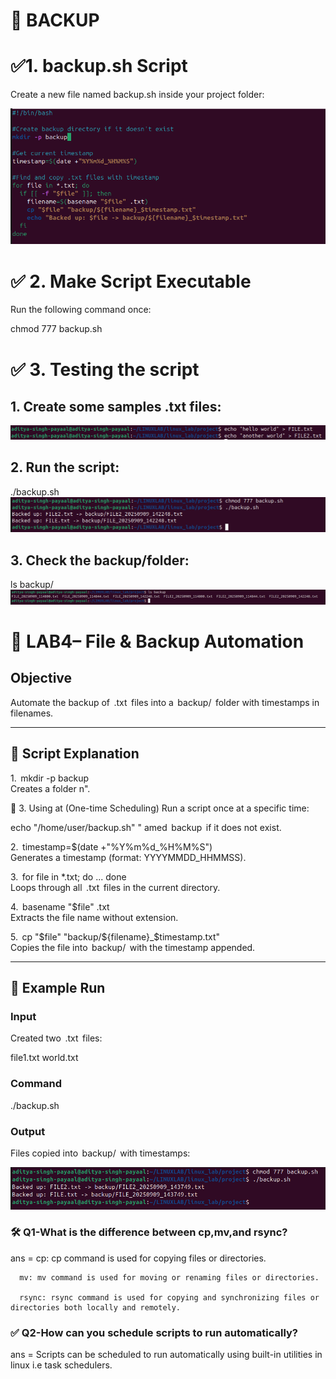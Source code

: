 # 📌 BACKUP



# ✅1.⁠ ⁠backup.sh Script
Create a new file named backup.sh inside your project folder:

![alt text](<../images/Screenshot from 2025-09-09 14-27-08.png>)

# ✅ 2. Make Script Executable
Run the following command once:

chmod 777 backup.sh

# ✅ 3. Testing the script
## 1. Create some samples .txt files:

![alt text](<../images/Screenshot from 2025-09-09 14-22-19.png>)

## 2. Run the script:

./backup.sh
![alt text](<../images/Screenshot from 2025-09-09 14-23-18.png>)
## 3. Check the backup/folder:

ls backup/
![alt text](<../images/Screenshot from 2025-09-09 14-35-21.png>)

# 🔧 LAB4– File & Backup Automation

## Objective
Automate the backup of ⁠ .txt ⁠ files into a ⁠ backup/ ⁠ folder with timestamps in filenames.

---

## 🔧 Script Explanation

1.⁠ ⁠⁠ mkdir -p backup ⁠  
   Creates a folder n".

🔹 3. Using at (One-time Scheduling)
Run a script once at a specific time:

echo "/home/user/backup.sh" "
amed ⁠ backup ⁠ if it does not exist.

2.⁠ ⁠⁠ timestamp=$(date +"%Y%m%d_%H%M%S") ⁠  
   Generates a timestamp (format: YYYYMMDD_HHMMSS).

3.⁠ ⁠⁠ for file in *.txt; do ... done ⁠  
   Loops through all ⁠ .txt ⁠ files in the current directory.

4.⁠ ⁠⁠ basename "$file" .txt ⁠  
   Extracts the file name without extension.

5.⁠ ⁠⁠ cp "$file" "backup/${filename}_$timestamp.txt" ⁠  
   Copies the file into ⁠ backup/ ⁠ with the timestamp appended.

---

## 🔧 Example Run

### Input
Created two ⁠ .txt ⁠ files:

file1.txt
world.txt


### Command
./backup.sh


### Output
Files copied into ⁠ backup/ ⁠ with timestamps:

![alt text](<../images/Screenshot from 2025-09-09 14-38-17.png>)
### 🛠️ Q1-What is the difference between cp,mv,and rsync?
ans = cp: cp command is used for copying files or directories.
      
      mv: mv command is used for moving or renaming files or directories.
      
      rsync: rsync command is used for copying and synchronizing files or directories both locally and remotely.

### ✅ Q2-How can you schedule scripts to run automatically?
ans = Scripts can be scheduled to run automatically using built-in utilities in linux i.e task schedulers.